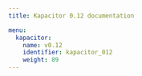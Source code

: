 ```yaml
---
title: Kapacitor 0.12 documentation

menu:
  kapacitor:
    name: v0.12
    identifier: kapacitor_012
    weight: 89
---
```

